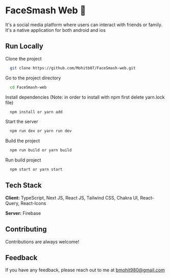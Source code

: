 # FaceSmash Web 🧋

It's a social media platform where users can interact with friends or family. It's a native application for both android and ios

## Run Locally

Clone the project

```bash
  git clone https://github.com/Mohitb07/FaceSmash-web.git
```

Go to the project directory

```bash
  cd FaceSmash-web
```

Install dependencies (Note: in order to install with npm first delete yarn.lock file)

```bash
  npm install or yarn add
```

Start the server

```bash
  npm run dev or yarn run dev
```
Build the project

```bash
  npm run build or yarn build
```
Run build project

```bash
  npm start or yarn start
```

## Tech Stack

**Client:** TypeScript, Next JS, React JS, Tailwind CSS, Chakra UI, React-Query, React-Icons

**Server:** Firebase

## Contributing

Contributions are always welcome!

## Feedback

If you have any feedback, please reach out to me at bmohit980@gmail.com

